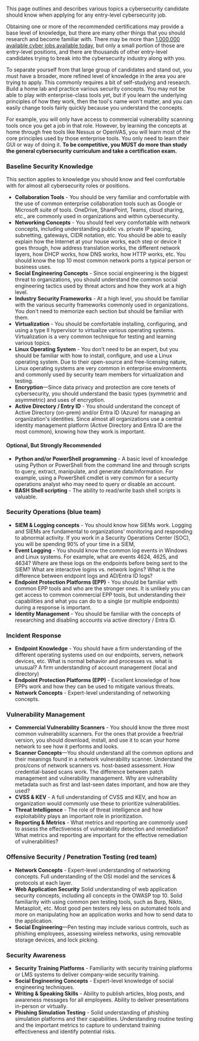 This page outlines and describes various topics a cybersecurity candidate should know when applying for any entry-level cybersecurity job.   

Obtaining one or more of the recommended certifications may provide a base level of knowledge, but there are many other things that you should research and become familiar with. There may be more than [1,000,000 available cyber jobs available today](https://www.forbes.com/sites/jackkelly/2024/08/16/nearly-4-million-cybersecurity-jobs-are-vacant-heres-why-you-should-consider-breaking-into-this-sector/), but only a small portion of those are entry-level positions, and there are thousands of other entry-level candidates trying to break into the cybersecurity industry along with you.   

To separate yourself from that large group of candidates and stand out, you must have a broader, more refined level of knowledge in the area you are trying to apply.  This commonly requires a bit of self-studying and research. Build a home lab and practice various security concepts.  You may not be able to play with enterprise-class tools yet, but if you learn the underlying principles of how they work, then the tool's name won't matter, and you can easily change tools fairly quickly because you understand the concepts.   

For example, you will only have access to commercial vulnerability scanning tools once you get a job in that role. However, by learning the concepts at home through free tools like Nessus or OpenVAS, you will learn most of the core principles used by those enterprise tools. You only need to learn their GUI or way of doing it. **To be competitive, you MUST do more than study the general cybersecurity curriculum and take a certification exam.**

### Baseline Security Knowledge  
This section applies to knowledge you should know and feel comfortable with for almost all cybersecurity roles or positions.   

+ **Collaboration Tools** - You should be very familiar and comfortable with the use of common enterprise collaboration tools such as Google or Microsoft suite of tools. OneDrive, SharePoint, Teams, cloud sharing, etc., are commonly used in organizations and within cybersecurity.
+ **Networking Concepts** - You should feel very comfortable with network concepts, including understanding public vs. private IP spacing, subnetting, gateways, CIDR notation, etc.  You should be able to easily explain how the Internet at your house works, each step or device it goes through, how address translation works, the different network layers, how DHCP works, how DNS works, how HTTP works, etc.  You should know the top 10 most common network ports a typical person or business uses.
+ **Social Engineering Concepts** - Since social engineering is the biggest threat to organizations, you should understand the common social engineering tactics used by threat actors and how they work at a high level.
+ **Industry Security Frameworks** - At a high level, you should be familiar with the various security frameworks commonly used in organizations. You don't need to memorize each section but should be familiar with them.
+ **Virtualization** - You should be comfortable installing, configuring, and using a type II hypervisor to virtualize various operating systems. Virtualization is a very common technique for testing and learning various topics.
+ **Linux Operating System** - You don't need to be an expert, but you should be familiar with how to install, configure, and use a Linux operating system. Due to their open-source and free-licensing nature, Linux operating systems are very common in enterprise environments and commonly used by security team members for virtualization and testing.
+ **Encryption**—Since data privacy and protection are core tenets of cybersecurity, you should understand the basic types (symmetric and asymmetric) and uses of encryption.
+ **Active Directory / Entry ID** - You should understand the concept of Active Directory (on-prem) and/or Entra ID (Azure) for managing an organization's identities. Since almost all organizations use a central identity management platform (Active Directory and Entra ID are the most common), knowing how they work is important. 

#### Optional, But Strongly Recommended
+ **Python and/or PowerShell programming** - A basic level of knowledge using Python or PowerShell from the command line and through scripts to query, extract, manipulate, and generate data/information. For example, using a PowerShell cmdlet is very common for a security operations analyst who may need to query or disable an account.
+ **BASH Shell scripting** - The ability to read/write bash shell scripts is valuable.  

### Security Operations (blue team)
+ **SIEM & Logging concepts** - You should know how SIEMs work. Logging and SIEMs are fundamental to organizations' monitoring and responding to abnormal activity. If you work in a Security Operations Center (SOC), you will be spending 90% of your time in a SIEM,
+ **Event Logging** - You should know the common log events in Windows and Linux systems. For example, what are events 4624, 4625, and 4634?  Where are these logs on the endpoints before being sent to the SIEM? What are interactive logins vs. network logins?  What is the difference between endpoint logs and AD/Entra ID logs?
+ **Endpoint Protection Platforms (EPP)** - You should be familiar with common EPP tools and who are the stronger ones. It is unlikely you can get access to common commercial EPP tools, but understanding their capabilities and what you can do to a single (or multiple endpoints) during a response is important. 
+ **Identity Management** - You should be familiar with the concepts of researching and disabling accounts via active directory / Entra ID.

### Incident Response
+ **Endpoint Knowledge** - You should have a firm understanding of the different operating systems used on our endpoints, servers, network devices, etc. What is normal behavior and processes vs. what is unusual? A firm understanding of account management (local and directory)
 + **Endpoint Protection Platforms (EPP)** - Excellent knowledge of how EPPs work and how they can be used to mitigate various threats.
 + **Network Concepts** - Expert-level understanding of networking concepts. 

### Vulnerability Management
+ **Commercial Vulnerability Scanners** - You should know the three most common vulnerability scanners. For the ones that provide a free/trial version, you should download, install, and use it to scan your home network to see how it performs and looks. 
+ **Scanner Concepts**—You should understand all the common options and their meanings found in a network vulnerability scanner. Understand the pros/cons of network scanners vs. host-based assessment. How credential-based scans work.   The difference between patch management and vulnerability management. Why are vulnerability metadata such as first and last-seen dates important, and how are they used? 
+ **CVSS & KEV** - A full understanding of CVSS and KEV, and how an organization would commonly use these to prioritize vulnerabilities.
+ **Threat Intelligence** - The role of threat intelligence and how exploitability plays an important role in prioritization.
+ **Reporting & Metrics** - What metrics and reporting are commonly used to assess the effectiveness of vulnerability detection and remediation? What metrics and reporting are important for the effective remediation of vulnerabilities? 

### Offensive Security / Penetration Testing (red team)
 + **Network Concepts** - Expert-level understanding of networking concepts. Full understanding of the OSI model and the services & protocols at each layer. 
 + **Web Application Security** Solid understanding of web application security concepts, including all concepts in the OWASP top 10. Solid familiarity with using common pen testing tools, such as Burp, Nikto, Metasploit, etc. Most good pen testers rely less on automated tools and more on manipulating how an application works and how to send data to the application. 
 + **Social Engineering**—Pen testing may include various controls, such as phishing employees, assessing wireless networks, using removable storage devices, and lock picking. 

### Security Awareness
+ **Security Training Platforms** - Familiarity with security training platforms or LMS systems to deliver company-wide security training.
+ **Social Engineering Concepts**  - Expert-level knowledge of social engineering techniques.
+ **Writing & Speaking Skills** - Ability to publish articles, blog posts, and awareness messages for all employees.  Ability to deliver presentations in-person or virtually.
+ **Phishing Simulation Testing** - Solid understanding of phishing simulation platforms and their capabilities. Understanding routine testing and the important metrics to capture to understand training effectiveness and identify potential risks. 
